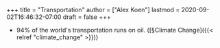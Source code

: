 +++
title = "Transportation"
author = ["Alex Koen"]
lastmod = 2020-09-02T16:46:32-07:00
draft = false
+++

-   94% of the world's transportation runs on oil. ([§Climate Change]({{< relref "climate_change" >}}))
